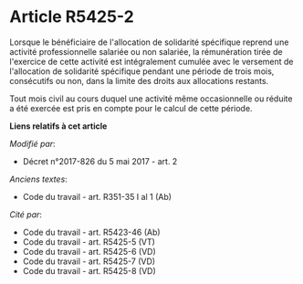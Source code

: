 # Article R5425-2

Lorsque le bénéficiaire de l'allocation de solidarité spécifique reprend une activité professionnelle salariée ou non
salariée, la rémunération tirée de l'exercice de cette activité est intégralement cumulée avec le versement de l'allocation
de solidarité spécifique pendant une période de trois mois, consécutifs ou non, dans la limite des droits aux allocations
restants.

Tout mois civil au cours duquel une activité même occasionnelle ou réduite a été exercée est pris en compte pour le calcul de
cette période.

**Liens relatifs à cet article**

_Modifié par_:

  - Décret n°2017-826 du 5 mai 2017 - art. 2

_Anciens textes_:

  - Code du travail - art. R351-35 I al 1 (Ab)

_Cité par_:

  - Code du travail - art. R5423-46 (Ab)
  - Code du travail - art. R5425-5 (VT)
  - Code du travail - art. R5425-6 (VD)
  - Code du travail - art. R5425-7 (VD)
  - Code du travail - art. R5425-8 (VD)
